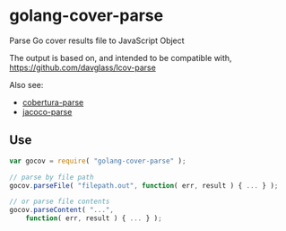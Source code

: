 # golang-cover-parse

Parse Go cover results file to JavaScript Object

The output is based on, and intended to be compatible with, https://github.com/davglass/lcov-parse

Also see:
- [cobertura-parse](https://www.npmjs.com/package/cobertura-parse)
- [jacoco-parse](https://www.npmjs.com/package/jacoco-parse)

## Use

```js
var gocov = require( "golang-cover-parse" );

// parse by file path
gocov.parseFile( "filepath.out", function( err, result ) { ... } );

// or parse file contents
gocov.parseContent( "...",
    function( err, result ) { ... } );
```
